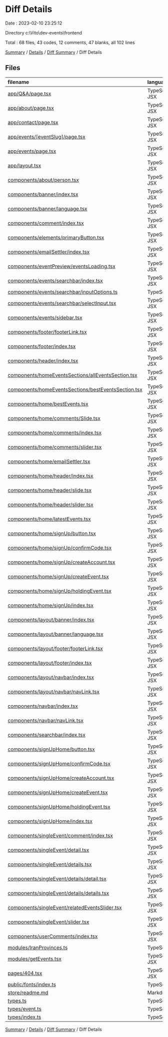 # Diff Details

Date : 2023-02-10 23:25:12

Directory c:\\Vito\\dev-events\\frontend

Total : 68 files,  43 codes, 12 comments, 47 blanks, all 102 lines

[Summary](results.md) / [Details](details.md) / [Diff Summary](diff.md) / Diff Details

## Files
| filename | language | code | comment | blank | total |
| :--- | :--- | ---: | ---: | ---: | ---: |
| [app/Q&A/page.tsx](/app/Q&A/page.tsx) | TypeScript JSX | -1 | 2 | 0 | 1 |
| [app/about/page.tsx](/app/about/page.tsx) | TypeScript JSX | -87 | 0 | -5 | -92 |
| [app/contact/page.tsx](/app/contact/page.tsx) | TypeScript JSX | 0 | 0 | 11 | 11 |
| [app/events/[eventSlug]/page.tsx](/app/events/%5BeventSlug%5D/page.tsx) | TypeScript JSX | 14 | 0 | 1 | 15 |
| [app/events/page.tsx](/app/events/page.tsx) | TypeScript JSX | -2 | 10 | 1 | 9 |
| [app/layout.tsx](/app/layout.tsx) | TypeScript JSX | -35 | 0 | -1 | -36 |
| [components/about/person.tsx](/components/about/person.tsx) | TypeScript JSX | 29 | 0 | 5 | 34 |
| [components/banner/index.tsx](/components/banner/index.tsx) | TypeScript JSX | -27 | 0 | -8 | -35 |
| [components/banner/language.tsx](/components/banner/language.tsx) | TypeScript JSX | -26 | 0 | -4 | -30 |
| [components/comment/index.tsx](/components/comment/index.tsx) | TypeScript JSX | -46 | 0 | -9 | -55 |
| [components/elements/primaryButton.tsx](/components/elements/primaryButton.tsx) | TypeScript JSX | -5 | 0 | -3 | -8 |
| [components/emailSettler/index.tsx](/components/emailSettler/index.tsx) | TypeScript JSX | -28 | 0 | -7 | -35 |
| [components/eventPreview/eventsLoading.tsx](/components/eventPreview/eventsLoading.tsx) | TypeScript JSX | 12 | 0 | 4 | 16 |
| [components/events/searchbar/index.tsx](/components/events/searchbar/index.tsx) | TypeScript JSX | 56 | 0 | 13 | 69 |
| [components/events/searchbar/inputOptions.ts](/components/events/searchbar/inputOptions.ts) | TypeScript | 97 | 0 | 3 | 100 |
| [components/events/searchbar/selectInput.tsx](/components/events/searchbar/selectInput.tsx) | TypeScript JSX | 14 | 0 | 4 | 18 |
| [components/events/sidebar.tsx](/components/events/sidebar.tsx) | TypeScript JSX | 12 | 0 | 3 | 15 |
| [components/footer/footerLink.tsx](/components/footer/footerLink.tsx) | TypeScript JSX | -10 | 0 | -3 | -13 |
| [components/footer/index.tsx](/components/footer/index.tsx) | TypeScript JSX | -105 | 0 | -16 | -121 |
| [components/header/index.tsx](/components/header/index.tsx) | TypeScript JSX | -111 | 0 | -11 | -122 |
| [components/homeEventsSections/allEventsSection.tsx](/components/homeEventsSections/allEventsSection.tsx) | TypeScript JSX | -30 | 0 | -9 | -39 |
| [components/homeEventsSections/bestEventsSection.tsx](/components/homeEventsSections/bestEventsSection.tsx) | TypeScript JSX | -30 | 0 | -9 | -39 |
| [components/home/bestEvents.tsx](/components/home/bestEvents.tsx) | TypeScript JSX | 35 | 0 | 9 | 44 |
| [components/home/comments/Slide.tsx](/components/home/comments/Slide.tsx) | TypeScript JSX | 32 | 0 | 11 | 43 |
| [components/home/comments/index.tsx](/components/home/comments/index.tsx) | TypeScript JSX | 43 | 0 | 8 | 51 |
| [components/home/comments/slider.tsx](/components/home/comments/slider.tsx) | TypeScript JSX | 19 | 0 | 4 | 23 |
| [components/home/emailSettler.tsx](/components/home/emailSettler.tsx) | TypeScript JSX | 28 | 0 | 7 | 35 |
| [components/home/header/index.tsx](/components/home/header/index.tsx) | TypeScript JSX | 44 | 0 | 7 | 51 |
| [components/home/header/slide.tsx](/components/home/header/slide.tsx) | TypeScript JSX | 43 | 0 | 8 | 51 |
| [components/home/header/slider.tsx](/components/home/header/slider.tsx) | TypeScript JSX | 34 | 0 | 6 | 40 |
| [components/home/latestEvents.tsx](/components/home/latestEvents.tsx) | TypeScript JSX | 35 | 0 | 9 | 44 |
| [components/home/signUp/button.tsx](/components/home/signUp/button.tsx) | TypeScript JSX | 21 | 0 | 5 | 26 |
| [components/home/signUp/confirmCode.tsx](/components/home/signUp/confirmCode.tsx) | TypeScript JSX | 5 | 0 | 3 | 8 |
| [components/home/signUp/createAccount.tsx](/components/home/signUp/createAccount.tsx) | TypeScript JSX | 30 | 0 | 11 | 41 |
| [components/home/signUp/createEvent.tsx](/components/home/signUp/createEvent.tsx) | TypeScript JSX | 5 | 0 | 3 | 8 |
| [components/home/signUp/holdingEvent.tsx](/components/home/signUp/holdingEvent.tsx) | TypeScript JSX | 5 | 0 | 3 | 8 |
| [components/home/signUp/index.tsx](/components/home/signUp/index.tsx) | TypeScript JSX | 55 | 0 | 11 | 66 |
| [components/layout/banner/index.tsx](/components/layout/banner/index.tsx) | TypeScript JSX | 27 | 0 | 8 | 35 |
| [components/layout/banner/language.tsx](/components/layout/banner/language.tsx) | TypeScript JSX | 26 | 0 | 4 | 30 |
| [components/layout/footer/footerLink.tsx](/components/layout/footer/footerLink.tsx) | TypeScript JSX | 10 | 0 | 3 | 13 |
| [components/layout/footer/index.tsx](/components/layout/footer/index.tsx) | TypeScript JSX | 105 | 0 | 16 | 121 |
| [components/layout/navbar/index.tsx](/components/layout/navbar/index.tsx) | TypeScript JSX | 97 | 6 | 21 | 124 |
| [components/layout/navbar/navLink.tsx](/components/layout/navbar/navLink.tsx) | TypeScript JSX | 23 | 0 | 4 | 27 |
| [components/navbar/index.tsx](/components/navbar/index.tsx) | TypeScript JSX | -97 | -6 | -21 | -124 |
| [components/navbar/navLink.tsx](/components/navbar/navLink.tsx) | TypeScript JSX | -23 | 0 | -4 | -27 |
| [components/searchbar/index.tsx](/components/searchbar/index.tsx) | TypeScript JSX | -102 | 0 | -14 | -116 |
| [components/signUpHome/button.tsx](/components/signUpHome/button.tsx) | TypeScript JSX | -21 | 0 | -5 | -26 |
| [components/signUpHome/confirmCode.tsx](/components/signUpHome/confirmCode.tsx) | TypeScript JSX | -5 | 0 | -3 | -8 |
| [components/signUpHome/createAccount.tsx](/components/signUpHome/createAccount.tsx) | TypeScript JSX | -30 | 0 | -11 | -41 |
| [components/signUpHome/createEvent.tsx](/components/signUpHome/createEvent.tsx) | TypeScript JSX | -5 | 0 | -3 | -8 |
| [components/signUpHome/holdingEvent.tsx](/components/signUpHome/holdingEvent.tsx) | TypeScript JSX | -5 | 0 | -3 | -8 |
| [components/signUpHome/index.tsx](/components/signUpHome/index.tsx) | TypeScript JSX | -55 | 0 | -11 | -66 |
| [components/singleEvent/comment/index.tsx](/components/singleEvent/comment/index.tsx) | TypeScript JSX | 46 | 0 | 9 | 55 |
| [components/singleEvent/detail.tsx](/components/singleEvent/detail.tsx) | TypeScript JSX | -13 | 0 | -4 | -17 |
| [components/singleEvent/details.tsx](/components/singleEvent/details.tsx) | TypeScript JSX | -105 | 0 | -17 | -122 |
| [components/singleEvent/details/detail.tsx](/components/singleEvent/details/detail.tsx) | TypeScript JSX | 13 | 0 | 4 | 17 |
| [components/singleEvent/details/details.tsx](/components/singleEvent/details/details.tsx) | TypeScript JSX | 105 | 0 | 17 | 122 |
| [components/singleEvent/relatedEventsSlider.tsx](/components/singleEvent/relatedEventsSlider.tsx) | TypeScript JSX | 69 | 0 | 12 | 81 |
| [components/singleEvent/slider.tsx](/components/singleEvent/slider.tsx) | TypeScript JSX | -80 | 0 | -13 | -93 |
| [components/userComments/index.tsx](/components/userComments/index.tsx) | TypeScript JSX | -53 | 0 | -12 | -65 |
| [modules/IranProvinces.ts](/modules/IranProvinces.ts) | TypeScript | -29 | 0 | -1 | -30 |
| [modules/getEvents.tsx](/modules/getEvents.tsx) | TypeScript JSX | 4 | 0 | 0 | 4 |
| [pages/404.tsx](/pages/404.tsx) | TypeScript JSX | -35 | 0 | 2 | -33 |
| [public/fonts/index.ts](/public/fonts/index.ts) | TypeScript | 36 | 0 | 2 | 38 |
| [store/readme.md](/store/readme.md) | Markdown | 1 | 0 | 0 | 1 |
| [types.ts](/types.ts) | TypeScript | -33 | 0 | -3 | -36 |
| [types/event.ts](/types/event.ts) | TypeScript | 32 | 0 | 2 | 34 |
| [types/index.ts](/types/index.ts) | TypeScript | 15 | 0 | 3 | 18 |

[Summary](results.md) / [Details](details.md) / [Diff Summary](diff.md) / Diff Details